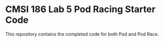 # CMSI 186 Lab 5 Pod Racing Starter Code

This repository contains the completed code for both Pod and Pod Race. 
